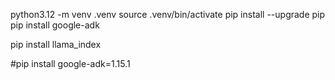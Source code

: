 python3.12 -m venv .venv
source .venv/bin/activate
pip install --upgrade pip
pip install google-adk

pip install llama_index




#pip install google-adk=1.15.1